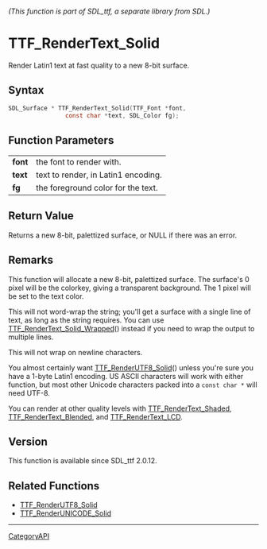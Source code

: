 ###### (This function is part of SDL_ttf, a separate library from SDL.)
# TTF_RenderText_Solid

Render Latin1 text at fast quality to a new 8-bit surface.

## Syntax

```c
SDL_Surface * TTF_RenderText_Solid(TTF_Font *font,
                const char *text, SDL_Color fg);

```

## Function Parameters

|              |                                     |
| ------------ | ----------------------------------- |
| **font**     | the font to render with.            |
| **text**     | text to render, in Latin1 encoding. |
| **fg**       | the foreground color for the text.  |

## Return Value

Returns a new 8-bit, palettized surface, or NULL if there was an error.

## Remarks

This function will allocate a new 8-bit, palettized surface. The surface's
0 pixel will be the colorkey, giving a transparent background. The 1 pixel
will be set to the text color.

This will not word-wrap the string; you'll get a surface with a single line
of text, as long as the string requires. You can use
[TTF_RenderText_Solid_Wrapped](TTF_RenderText_Solid_Wrapped.md)() instead if
you need to wrap the output to multiple lines.

This will not wrap on newline characters.

You almost certainly want [TTF_RenderUTF8_Solid](TTF_RenderUTF8_Solid.md)()
unless you're sure you have a 1-byte Latin1 encoding. US ASCII characters
will work with either function, but most other Unicode characters packed
into a `const char *` will need UTF-8.

You can render at other quality levels with
[TTF_RenderText_Shaded](TTF_RenderText_Shaded.md),
[TTF_RenderText_Blended](TTF_RenderText_Blended.md), and
[TTF_RenderText_LCD](TTF_RenderText_LCD.md).

## Version

This function is available since SDL_ttf 2.0.12.

## Related Functions

* [TTF_RenderUTF8_Solid](TTF_RenderUTF8_Solid.md)
* [TTF_RenderUNICODE_Solid](TTF_RenderUNICODE_Solid.md)

----
[CategoryAPI](CategoryAPI.md)
